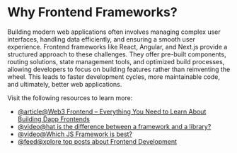 # Why Frontend Frameworks?

Building modern web applications often involves managing complex user interfaces, handling data efficiently, and ensuring a smooth user experience. Frontend frameworks like React, Angular, and Next.js provide a structured approach to these challenges. They offer pre-built components, routing solutions, state management tools, and optimized build processes, allowing developers to focus on building features rather than reinventing the wheel. This leads to faster development cycles, more maintainable code, and ultimately, better web applications.

Visit the following resources to learn more:

- [@article@Web3 Frontend – Everything You Need to Learn About Building Dapp Frontends](https://moralis.io/web3-frontend-everything-you-need-to-learn-about-building-dapp-frontends/)
- [@video@hat is the difference between a framework and a library?](https://www.youtube.com/watch?v=D_MO9vIRBcA)
- [@video@Which JS Framework is best?](https://www.youtube.com/watch?v=cuHDQhDhvPE)
- [@feed@xplore top posts about Frontend Development](https://app.daily.dev/tags/frontend?ref=roadmapsh)